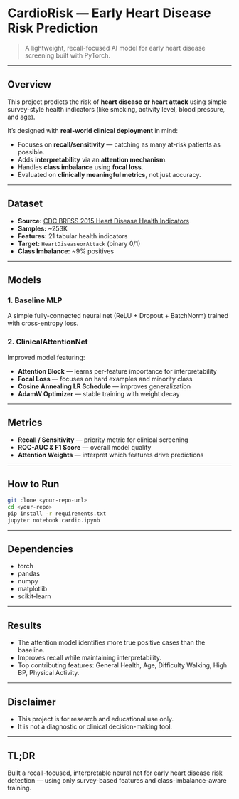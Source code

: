 # CardioRisk — Early Heart Disease Risk Prediction

> A lightweight, recall-focused AI model for early heart disease screening built with PyTorch.

---

## Overview

This project predicts the risk of **heart disease or heart attack** using simple survey-style health indicators (like smoking, activity level, blood pressure, and age).  

It’s designed with **real-world clinical deployment** in mind:
- Focuses on **recall/sensitivity** — catching as many at-risk patients as possible.
- Adds **interpretability** via an **attention mechanism**.
- Handles **class imbalance** using **focal loss**.
- Evaluated on **clinically meaningful metrics**, not just accuracy.

---

## Dataset

- **Source:** [CDC BRFSS 2015 Heart Disease Health Indicators](https://www.cdc.gov/brfss/)
- **Samples:** ~253K  
- **Features:** 21 tabular health indicators  
- **Target:** `HeartDiseaseorAttack` (binary 0/1)  
- **Class Imbalance:** ~9% positives

---

## Models

### 1. Baseline MLP
A simple fully-connected neural net (ReLU + Dropout + BatchNorm) trained with cross-entropy loss.

### 2. ClinicalAttentionNet
Improved model featuring:
- **Attention Block** — learns per-feature importance for interpretability  
- **Focal Loss** — focuses on hard examples and minority class  
- **Cosine Annealing LR Schedule** — improves generalization  
- **AdamW Optimizer** — stable training with weight decay  

---

## Metrics

- **Recall / Sensitivity** — priority metric for clinical screening  
- **ROC-AUC & F1 Score** — overall model quality  
- **Attention Weights** — interpret which features drive predictions  

---

## How to Run

```bash
git clone <your-repo-url>
cd <your-repo>
pip install -r requirements.txt
jupyter notebook cardio.ipynb
```

---

## Dependencies

- torch
- pandas
- numpy
- matplotlib
- scikit-learn

---

## Results
- The attention model identifies more true positive cases than the baseline.
- Improves recall while maintaining interpretability.
- Top contributing features: General Health, Age, Difficulty Walking, High BP, Physical Activity.

---

## Disclaimer

- This project is for research and educational use only.
- It is not a diagnostic or clinical decision-making tool.

---

## TL;DR

Built a recall-focused, interpretable neural net for early heart disease risk detection — using only survey-based features and class-imbalance-aware training.
